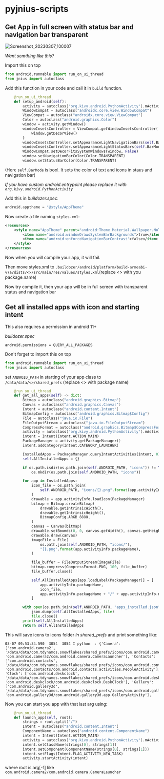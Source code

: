 # pyjnius-scripts

## Get App in full screen with status bar and navigation bar transparent
![Screenshot_20230307_100007](https://user-images.githubusercontent.com/68729523/223321096-da8e35db-cffa-4fb2-b75a-ae96bf1e75bc.png)

*Want somthing like this?*

Import this on top

```python
from android.runnable import run_on_ui_thread
from jnius import autoclass
```
Add this function in your code and call it in `build` function.

```python
    @run_on_ui_thread
    def setup_android(self):
        activity = autoclass("org.kivy.android.PythonActivity").mActivity
        WindowCompat = autoclass("androidx.core.view.WindowCompat")
        ViewCompat = autoclass("androidx.core.view.ViewCompat")
        Color = autoclass("android.graphics.Color")
        window = activity.getWindow()
        windowInsetsController = ViewCompat.getWindowInsetsController(
            window.getDecorView()
        )
        windowInsetsController.setAppearanceLightNavigationBars(self.BarMode)
        windowInsetsController.setAppearanceLightStatusBars(self.BarMode)
        WindowCompat.setDecorFitsSystemWindows(window, False)
        window.setNavigationBarColor(Color.TRANSPARENT)
        window.setStatusBarColor(Color.TRANSPARENT)
```
(Here `self.BarMode` is bool. It sets the color of text and icons in staus and navigation bar)

*If you have custom _android.entrypoint_ please replace it with `org.kivy.android.PythonActivity`*

Add this in _buildozer.spec_:
```python
android.apptheme = "@style/AppTheme"
```
Now create a file naming `styles.xml`:
```xml
<resources>
    <style name="AppTheme" parent="android:Theme.Material.Wallpaper.NoTitleBar">
        <item name="android:windowDrawsSystemBarBackgrounds">true</item>
        <item name="android:enforceNavigationBarContrast">false</item>
    </style>
</resources>
```
Now when you will compile your app, it will fail.

Then move styles.xml to `.buildozer/android/platform/build-armeabi-v7a/dists/<>/src/main/res/values/styles.xml`(replace <> with you package.name)

Now try compile it, then your app will be in full screen with transparent status and navigation bar

## Get all installed apps with icon and starting intent

This also requires a permission in android 11+

_buildozer.spec_
```
android.permissions = QUERY_ALL_PACKAGES
```

Don't forget to import this on top

```python
from android.runnable import run_on_ui_thread
from jnius import autoclass
```

set `ANDROID_PATH` in starting of your app class to `/data/data/<>/shared_prefs` (replace <> with package name)

```python
    @run_on_ui_thread
    def get_all_apps(self) -> dict:
        Bitmap = autoclass("android.graphics.Bitmap")
        Canvas = autoclass("android.graphics.Canvas")
        Intent = autoclass("android.content.Intent")
        BitmapConfig = autoclass("android.graphics.Bitmap$Config")
        File = autoclass("java.io.File")
        FileOutputStream = autoclass("java.io.FileOutputStream")
        CompressFormat = autoclass("android.graphics.Bitmap$CompressFormat")
        activity = autoclass("org.kivy.android.PythonActivity").mActivity
        intent = Intent(Intent.ACTION_MAIN)
        PackageManager = activity.getPackageManager()
        intent.addCategory(Intent.CATEGORY_LAUNCHER)

        InstalledApps = PackageManager.queryIntentActivities(intent, 0)
        self.AllInstalledApps = {}

        if os.path.isdir(os.path.join(self.ANDROID_PATH, "icons")) != True:
            os.mkdir(os.path.join(self.ANDROID_PATH, "icons"))

        for app in InstalledApps:
            icon_file = os.path.join(
                self.ANDROID_PATH, "icons/{}.png".format(app.activityInfo.packageName)
            )
            drawable = app.activityInfo.loadIcon(PackageManager)
            bitmap = Bitmap.createBitmap(
                drawable.getIntrinsicWidth(),
                drawable.getIntrinsicHeight(),
                BitmapConfig.ARGB_8888,
            )
            canvas = Canvas(bitmap)
            drawable.setBounds(0, 0, canvas.getWidth(), canvas.getHeight())
            drawable.draw(canvas)
            imageFile = File(
                os.path.join(self.ANDROID_PATH, "icons/"),
                "{}.png".format(app.activityInfo.packageName),
            )

            file_buffer = FileOutputStream(imageFile)
            bitmap.compress(CompressFormat.PNG, 100, file_buffer)
            file_buffer.close()

            self.AllInstalledApps[app.loadLabel(PackageManager)] = [
                app.activityInfo.packageName,
                icon_file,
                app.activityInfo.packageName + "/" + app.activityInfo.name,
            ]

        with open(os.path.join(self.ANDROID_PATH, "apps_installed.json"), "w") as file:
            json.dump(self.AllInstalledApps, file)
            file.close()
        print(self.AllInstalledApps)
        return self.AllInstalledApps

```
This will save icons to icons folder _in shared_prefs_ and print something like:
```
03-07 09:53:34.590  3054  3054 I python  : {'Camera': ['com.android.camera2', '/data/data/com.tdynamos.snowflakes/shared_prefs/icons/com.android.camera2.png', 'com.android.camera2/com.android.camera.CameraLauncher'], 'Contacts': ['com.android.contacts', '/data/data/com.tdynamos.snowflakes/shared_prefs/icons/com.android.contacts.png', 'com.android.contacts/com.android.contacts.activities.PeopleActivity'], 'Clock': ['com.android.deskclock', '/data/data/com.tdynamos.snowflakes/shared_prefs/icons/com.android.deskclock.png', 'com.android.deskclock/com.android.deskclock.DeskClock'], 'Gallery': ['com.android.gallery3d', '/data/data/com.tdynamos.snowflakes/shared_prefs/icons/com.android.gallery3d.png', 'com.android.gallery3d/com.android.gallery3d.app.GalleryActivity'], 
```
Now you can start you app with that last arg using:
```python
    @run_on_ui_thread
    def launch_app(self, root):
        strings = root.split("/")
        Intent = autoclass("android.content.Intent")
        ComponentName = autoclass("android.content.ComponentName")
        intent = Intent(Intent.ACTION_MAIN)
        activity = autoclass("org.kivy.android.PythonActivity").mActivity
        intent.setClassName(strings[0], strings[1])
        intent.setComponent(ComponentName(strings[0], strings[1]))
        intent.setFlags(Intent.FLAG_ACTIVITY_NEW_TASK)
        activity.startActivity(intent)
```
where root is arg[-1] like `com.android.camera2/com.android.camera.CameraLauncher`
